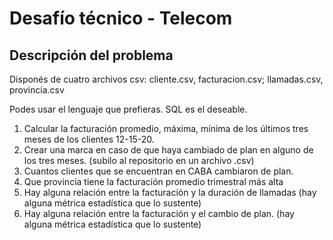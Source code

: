 # Desafío técnico - Telecom

## Descripción del problema
Disponés de cuatro archivos csv: cliente.csv, facturacion.csv; llamadas.csv, provincia.csv

Podes usar el lenguaje que prefieras. SQL es el deseable.

1. Calcular la facturación promedio, máxima, mínima de los últimos tres meses de los clientes 12-15-20.
2. Crear una marca en caso de que haya cambiado de plan en alguno de los tres meses. (subilo al repositorio en un archivo .csv)
3. Cuantos clientes que se encuentran en CABA cambiaron de plan.
4. Que provincia tiene la facturación promedio trimestral más alta
5. Hay alguna relación entre la facturación y la duración de llamadas (hay alguna métrica estadística que lo sustente)
6. Hay alguna relación entre la facturación y el cambio de plan. (hay alguna métrica estadística que lo sustente)